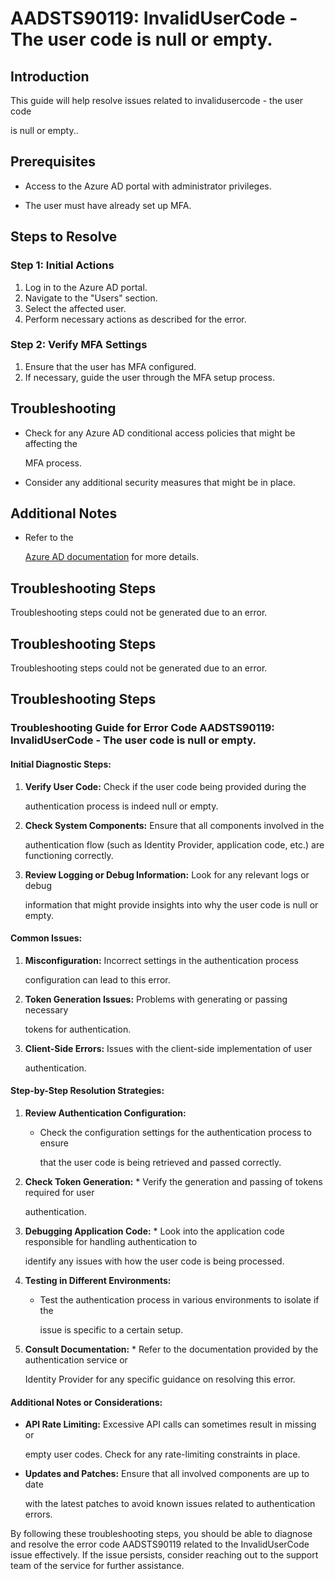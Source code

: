 # AADSTS90119: InvalidUserCode - The user code is null or empty.


## Introduction

This guide will help resolve issues related to invalidusercode - the user code

is null or empty..


## Prerequisites


* Access to the Azure AD portal with administrator privileges.

* The user must have already set up MFA.


## Steps to Resolve


### Step 1: Initial Actions

1. Log in to the Azure AD portal.
2. Navigate to the "Users" section.
3. Select the affected user.
4. Perform necessary actions as described for the error.


### Step 2: Verify MFA Settings

1. Ensure that the user has MFA configured.
2. If necessary, guide the user through the MFA setup process.


## Troubleshooting


* Check for any Azure AD conditional access policies that might be affecting the

  MFA process.

* Consider any additional security measures that might be in place.


## Additional Notes


* Refer to the

  [Azure AD 
documentation](https://learn.microsoft.com/en-us/azure/active-directory/)
  for more details.


## Troubleshooting Steps

Troubleshooting steps could not be generated due to an error.


## Troubleshooting Steps

Troubleshooting steps could not be generated due to an error.


## Troubleshooting Steps


### Troubleshooting Guide for Error Code AADSTS90119: InvalidUserCode - The user code is null or empty.


#### Initial Diagnostic Steps:

1. **Verify User Code:** Check if the user code being provided during the

   authentication process is indeed null or empty.
2. **Check System Components:** Ensure that all components involved in the

   authentication flow (such as Identity Provider, application code, etc.) are
   functioning correctly.
3. **Review Logging or Debug Information:** Look for any relevant logs or debug

   information that might provide insights into why the user code is null or
   empty.


#### Common Issues:

1. **Misconfiguration:** Incorrect settings in the authentication process

   configuration can lead to this error.
2. **Token Generation Issues:** Problems with generating or passing necessary

   tokens for authentication.
3. **Client-Side Errors:** Issues with the client-side implementation of user

   authentication.


#### Step-by-Step Resolution Strategies:

1. **Review Authentication Configuration:** 

   * Check the configuration settings for the authentication process to ensure

     that the user code is being retrieved and passed correctly.

2. **Check Token Generation:**    * Verify the generation and passing of tokens 
required for user

     authentication.

3. **Debugging Application Code:**    * Look into the application code 
responsible for handling authentication to

     identify any issues with how the user code is being processed.

4. **Testing in Different Environments:** 

   * Test the authentication process in various environments to isolate if the

     issue is specific to a certain setup.

5. **Consult Documentation:**    * Refer to the documentation provided by the 
authentication service or

     Identity Provider for any specific guidance on resolving this error.


#### Additional Notes or Considerations:


* **API Rate Limiting:** Excessive API calls can sometimes result in missing or

  empty user codes. Check for any rate-limiting constraints in place.

* **Updates and Patches:** Ensure that all involved components are up to date

  with the latest patches to avoid known issues related to authentication
  errors.

By following these troubleshooting steps, you should be able to diagnose and
resolve the error code AADSTS90119 related to the InvalidUserCode issue
effectively. If the issue persists, consider reaching out to the support team of
the service for further assistance.
